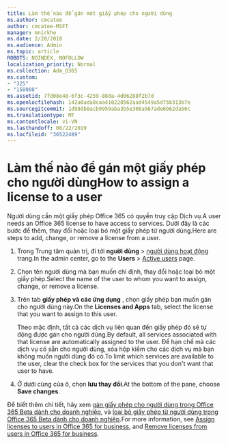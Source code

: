```yaml
---
title: Làm thế nào để gán một giấy phép cho người dùng
ms.author: cmcatee
author: cmcatee-MSFT
manager: mnirkhe
ms.date: 2/20/2018
ms.audience: Admin
ms.topic: article
ROBOTS: NOINDEX, NOFOLLOW
localization_priority: Normal
ms.collection: Adm_O365
ms.custom:
- "325"
- "150008"
ms.assetid: 7fd08e48-6f3c-4259-88da-4d06288f2b7d
ms.openlocfilehash: 142a0ada8caa410228562aad4549a5d75b313b7e
ms.sourcegitcommit: 1d98db8acb9959aba3b5e308a567ade6b62da56c
ms.translationtype: MT
ms.contentlocale: vi-VN
ms.lasthandoff: 08/22/2019
ms.locfileid: "36522489"
---
```

# <a name="how-to-assign-a-license-to-a-user"></a><span data-ttu-id="fdb9c-102">Làm thế nào để gán một giấy phép cho người dùng</span><span class="sxs-lookup"><span data-stu-id="fdb9c-102">How to assign a license to a user</span></span>

<span data-ttu-id="fdb9c-103">Người dùng cần một giấy phép Office 365 có quyền truy cập Dịch vụ.</span><span class="sxs-lookup"><span data-stu-id="fdb9c-103">A user needs an Office 365 license to have access to services.</span></span> <span data-ttu-id="fdb9c-104">Dưới đây là các bước để thêm, thay đổi hoặc loại bỏ một giấy phép từ người dùng.</span><span class="sxs-lookup"><span data-stu-id="fdb9c-104">Here are steps to add, change, or remove a license from a user.</span></span>
  
1. <span data-ttu-id="fdb9c-105">Trong Trung tâm quản trị, đi tới **người dùng** \> [người dùng hoạt động](https://go.microsoft.com/fwlink/p/?linkid=834822) trang.</span><span class="sxs-lookup"><span data-stu-id="fdb9c-105">In the admin center, go to the **Users** \> [Active users](https://go.microsoft.com/fwlink/p/?linkid=834822) page.</span></span>

2. <span data-ttu-id="fdb9c-106">Chọn tên người dùng mà bạn muốn chỉ định, thay đổi hoặc loại bỏ một giấy phép.</span><span class="sxs-lookup"><span data-stu-id="fdb9c-106">Select the name of the user to whom you want to assign, change, or remove a license.</span></span>

3. <span data-ttu-id="fdb9c-107">Trên tab **giấy phép và các ứng dụng** , chọn giấy phép bạn muốn gán cho người dùng này.</span><span class="sxs-lookup"><span data-stu-id="fdb9c-107">On the **Licenses and Apps** tab, select the license that you want to assign to this user.</span></span>

    <span data-ttu-id="fdb9c-108">Theo mặc định, tất cả các dịch vụ liên quan đến giấy phép đó sẽ tự động được gán cho người dùng.</span><span class="sxs-lookup"><span data-stu-id="fdb9c-108">By default, all services associated with that license are automatically assigned to the user.</span></span> <span data-ttu-id="fdb9c-109">Để hạn chế mà các dịch vụ có sẵn cho người dùng, xóa hộp kiểm cho các dịch vụ mà bạn không muốn người dùng đó có.</span><span class="sxs-lookup"><span data-stu-id="fdb9c-109">To limit which services are available to the user, clear the check box for the services that you don't want that user to have.</span></span>

4. <span data-ttu-id="fdb9c-110">Ở dưới cùng của ô, chọn **lưu thay đổi**.</span><span class="sxs-lookup"><span data-stu-id="fdb9c-110">At the bottom of the pane, choose **Save changes**.</span></span>

<span data-ttu-id="fdb9c-111">Để biết thêm chi tiết, hãy xem [gán giấy phép cho người dùng trong Office 365 Beta dành cho doanh nghiệp](https://docs.microsoft.com/office365/admin/subscriptions-and-billing/assign-licenses-to-users), và [loại bỏ giấy phép từ người dùng trong Office 365 Beta dành cho doanh nghiệp](https://docs.microsoft.com/office365/admin/subscriptions-and-billing/remove-licenses-from-users).</span><span class="sxs-lookup"><span data-stu-id="fdb9c-111">For more information, see [Assign licenses to users in Office 365 for business](https://docs.microsoft.com/office365/admin/subscriptions-and-billing/assign-licenses-to-users), and [Remove licenses from users in Office 365 for business](https://docs.microsoft.com/office365/admin/subscriptions-and-billing/remove-licenses-from-users).</span></span>